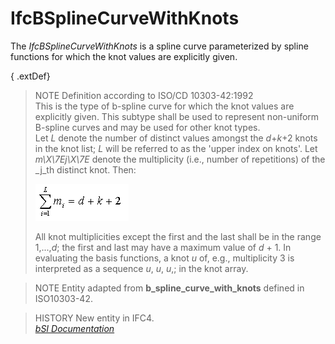 IfcBSplineCurveWithKnots
========================
The _IfcBSplineCurveWithKnots_ is a spline curve parameterized by spline
functions for which the knot values are explicitly given.  
  
{ .extDef}  
> NOTE  Definition according to ISO/CD 10303-42:1992  
> This is the type of b-spline curve for which the knot values are explicitly
> given. This subtype shall be used to represent non-uniform B-spline curves
> and may be used for other knot types.  
> Let _L_ denote the number of distinct values amongst the _d_+_k_+2 knots in
> the knot list; _L_ will be referred to as the 'upper index on knots'. Let
> _m\X\7Ej\X\7E_ denote the multiplicity (i.e., number of repetitions) of the
> _j_th distinct knot. Then:  
>  
> ![formula](../figures/ifcbsplinecurve-math2.gif)  
>  
> All knot multiplicities except the first and the last shall be in the range
> 1,...,_d_; the first and last may have a maximum value of _d_ + 1. In
> evaluating the basis functions, a knot _u_ of, e.g., multiplicity 3 is
> interpreted as a sequence _u_, _u_, _u_,; in the knot array.  
  
> NOTE  Entity adapted from **b_spline_curve_with_knots** defined in
> ISO10303-42.  
  
> HISTORY  New entity in IFC4.  
[ _bSI
Documentation_](https://standards.buildingsmart.org/IFC/DEV/IFC4_2/FINAL/HTML/schema/ifcgeometryresource/lexical/ifcbsplinecurvewithknots.htm)


